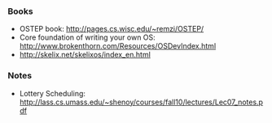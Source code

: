 ### Books
* OSTEP book: http://pages.cs.wisc.edu/~remzi/OSTEP/
* Core foundation of writing your own OS: http://www.brokenthorn.com/Resources/OSDevIndex.html
* http://skelix.net/skelixos/index_en.html

### Notes
* Lottery Scheduling: http://lass.cs.umass.edu/~shenoy/courses/fall10/lectures/Lec07_notes.pdf
